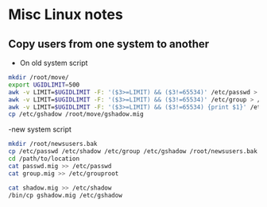 # Misc Linux notes

## Copy users from one system to another

-  On old system script
```bash
mkdir /root/move/
export UGIDLIMIT=500
awk -v LIMIT=$UGIDLIMIT -F: '($3>=LIMIT) && ($3!=65534)' /etc/passwd > /root/move/passwd.mig
awk -v LIMIT=$UGIDLIMIT -F: '($3>=LIMIT) && ($3!=65534)' /etc/group > /root/move/group.mig
awk -v LIMIT=$UGIDLIMIT -F: '($3>=LIMIT) && ($3!=65534) {print $1}' /etc/passwd | tee - |egrep -f - /etc/shadow > /root/move/shadow.mig
cp /etc/gshadow /root/move/gshadow.mig
```

-new system script
```bash
mkdir /root/newsusers.bak
cp /etc/passwd /etc/shadow /etc/group /etc/gshadow /root/newsusers.bak
cd /path/to/location
cat passwd.mig >> /etc/passwd
cat group.mig >> /etc/grouproot

cat shadow.mig >> /etc/shadow
/bin/cp gshadow.mig /etc/gshadow
```

